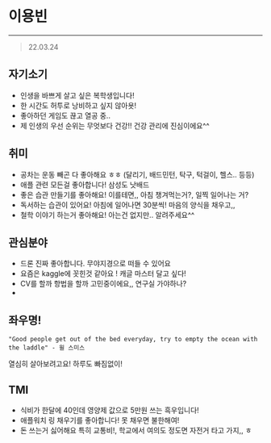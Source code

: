 # 이용빈
---
> 22.03.24

## 자기소기
- 인생을 바쁘게 살고 싶은 복학생입니다!
- 한 시간도 허투로 낭비하고 싶지 않아욧!
- 좋아하던 게임도 끊고 열공 중..
- 제 인생의 우선 순위는 무엇보다 건강!! 건강 관리에 진심이에요^^ 


## 취미
- 공차는 운동 빼곤 다 좋아해요 ㅎㅎ (달리기, 배드민턴, 탁구, 턱걸이, 헬스.. 등등)
- 애플 관련 모든걸 좋아합니다! 삼성도 낫배드
- 좋은 습관 만들기를 좋아해요! 이를테면,, 아침 챙겨먹는거?, 일찍 일어나는 거?
- 독서하는 습관이 있어요! 아침에 일어나면 30분씩! 마음의 양식을 채우고,,
- 철학 이야기 하는거 좋아해요! 아는건 없지만.. 알려주세요^^


## 관심분야
- 드론 진짜 좋아합니다. 무야지경으로 떠들 수 있어요
- 요즘은 kaggle에 꼿힌것 같아요 ! 캐글 마스터 달고 싶다! 
- CV를 할까 항법을 할까 고민중이에요,, 연구실 가야하나?
- 
## 좌우명!
```
"Good people get out of the bed everyday, try to empty the ocean with the laddle" - 윌 스미스
```
열심히 살아보려고요! 하루도 빠짐없이!

## TMI
- 식비가 한달에 40인데 영양제 값으로 5만원 쓰는 흑우입니다!
- 애플워치 링 채우기를 좋아합니다! 못 채우면 불한해여!
- 돈 쓰는거 싫어해요 특히 교통비!, 학교에서 여의도 정도면 자전거 타고 가지,, ㅎ

